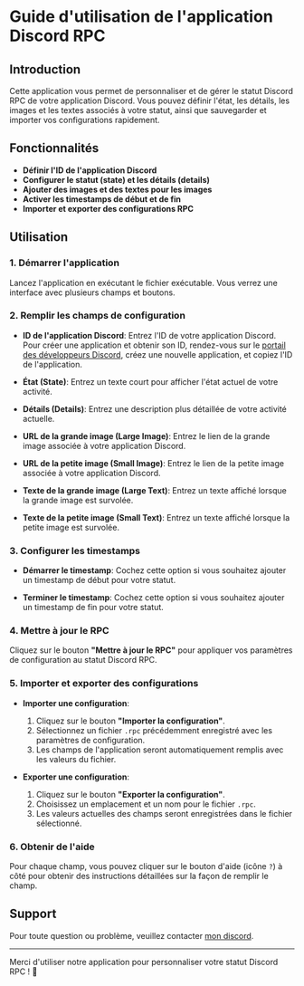 # Guide d'utilisation de l'application Discord RPC

## Introduction

Cette application vous permet de personnaliser et de gérer le statut Discord RPC de votre application Discord. Vous pouvez définir l'état, les détails, les images et les textes associés à votre statut, ainsi que sauvegarder et importer vos configurations rapidement.

## Fonctionnalités

- **Définir l'ID de l'application Discord**
- **Configurer le statut (state) et les détails (details)**
- **Ajouter des images et des textes pour les images**
- **Activer les timestamps de début et de fin**
- **Importer et exporter des configurations RPC**

## Utilisation

### 1. Démarrer l'application

Lancez l'application en exécutant le fichier exécutable. Vous verrez une interface avec plusieurs champs et boutons.

### 2. Remplir les champs de configuration

- **ID de l'application Discord**: Entrez l'ID de votre application Discord. Pour créer une application et obtenir son ID, rendez-vous sur le [portail des développeurs Discord](https://discord.com/developers/applications), créez une nouvelle application, et copiez l'ID de l'application.
  
- **État (State)**: Entrez un texte court pour afficher l'état actuel de votre activité.
  
- **Détails (Details)**: Entrez une description plus détaillée de votre activité actuelle.
  
- **URL de la grande image (Large Image)**: Entrez le lien de la grande image associée à votre application Discord.
  
- **URL de la petite image (Small Image)**: Entrez le lien de la petite image associée à votre application Discord.
  
- **Texte de la grande image (Large Text)**: Entrez un texte affiché lorsque la grande image est survolée.
  
- **Texte de la petite image (Small Text)**: Entrez un texte affiché lorsque la petite image est survolée.

### 3. Configurer les timestamps

- **Démarrer le timestamp**: Cochez cette option si vous souhaitez ajouter un timestamp de début pour votre statut.
  
- **Terminer le timestamp**: Cochez cette option si vous souhaitez ajouter un timestamp de fin pour votre statut.

### 4. Mettre à jour le RPC

Cliquez sur le bouton **"Mettre à jour le RPC"** pour appliquer vos paramètres de configuration au statut Discord RPC.

### 5. Importer et exporter des configurations

- **Importer une configuration**:
  1. Cliquez sur le bouton **"Importer la configuration"**.
  2. Sélectionnez un fichier `.rpc` précédemment enregistré avec les paramètres de configuration.
  3. Les champs de l'application seront automatiquement remplis avec les valeurs du fichier.

- **Exporter une configuration**:
  1. Cliquez sur le bouton **"Exporter la configuration"**.
  2. Choisissez un emplacement et un nom pour le fichier `.rpc`.
  3. Les valeurs actuelles des champs seront enregistrées dans le fichier sélectionné.

### 6. Obtenir de l'aide

Pour chaque champ, vous pouvez cliquer sur le bouton d'aide (icône `?`) à côté pour obtenir des instructions détaillées sur la façon de remplir le champ.

## Support

Pour toute question ou problème, veuillez contacter [mon discord](https://discord.com/users/961713842218496000).

---

Merci d'utiliser notre application pour personnaliser votre statut Discord RPC ! 🚀
